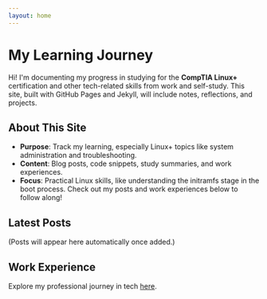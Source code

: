 ```yaml
---
layout: home
---
```


# My Learning Journey

Hi! I'm documenting my progress in studying for the **CompTIA Linux+** certification and other tech-related skills from work and self-study. This site, built with GitHub Pages and Jekyll, will include notes, reflections, and projects.

## About This Site

- **Purpose**: Track my learning, especially Linux+ topics like system administration and troubleshooting.
- **Content**: Blog posts, code snippets, study summaries, and work experiences.
- **Focus**: Practical Linux skills, like understanding the initramfs stage in the boot process.
  Check out my posts and work experiences below to follow along!

## Latest Posts

(Posts will appear here automatically once added.)

## Work Experience

Explore my professional journey in tech [here](/linux/work/).
